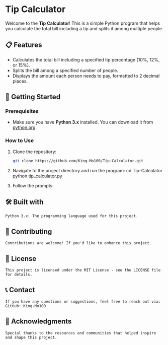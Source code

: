 # Tip Calculator

Welcome to the **Tip Calculator**! This is a simple Python program that helps you calculate the total bill including a tip and splits it among multiple people.

## 📋 Features
- Calculates the total bill including a specified tip percentage (10%, 12%, or 15%).
- Splits the bill among a specified number of people.
- Displays the amount each person needs to pay, formatted to 2 decimal places.

## 🚀 Getting Started

### Prerequisites
- Make sure you have **Python 3.x** installed. You can download it from [python.org](https://www.python.org/downloads/).

### How to Use
1. Clone the repository:
   ```bash
   git clone https://github.com/King-Mo100/Tip-Calculator.git

2. Navigate to the project directory and run the program:
    cd Tip-Calculator
    python tip_calculator.py

3.  Follow the prompts:

## 🛠️ Built with 
    Python 3.x: The programming language used for this project.

## 🤝 Contributing
    Contributions are welcome! If you'd like to enhance this project.

## 📄 License
    This project is licensed under the MIT License - see the LICENSE file for details.

## 📞 Contact
    If you have any questions or suggestions, feel free to reach out via:
    GitHub: King-Mo100

## 🌟 Acknowledgments
    Special thanks to the resources and communities that helped inspire and shape this project.